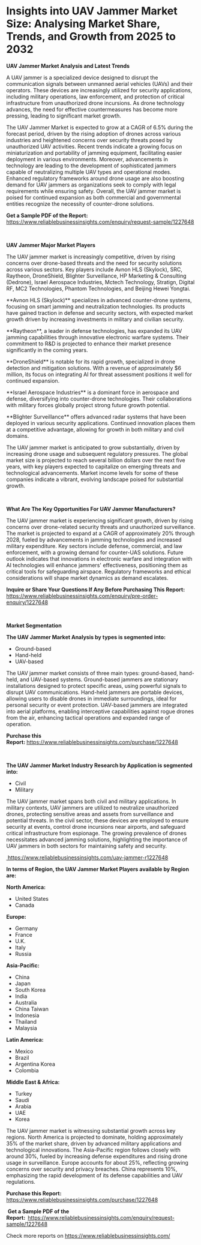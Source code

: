<p><h1>Insights into UAV Jammer Market Size: Analysing Market Share, Trends, and Growth from 2025 to 2032</h1></p><p><strong>UAV Jammer Market Analysis and Latest Trends</strong></p>
<p><p>A UAV jammer is a specialized device designed to disrupt the communication signals between unmanned aerial vehicles (UAVs) and their operators. These devices are increasingly utilized for security applications, including military operations, law enforcement, and protection of critical infrastructure from unauthorized drone incursions. As drone technology advances, the need for effective countermeasures has become more pressing, leading to significant market growth.</p><p>The UAV Jammer Market is expected to grow at a CAGR of 6.5% during the forecast period, driven by the rising adoption of drones across various industries and heightened concerns over security threats posed by unauthorized UAV activities. Recent trends indicate a growing focus on miniaturization and portability of jamming equipment, facilitating easier deployment in various environments. Moreover, advancements in technology are leading to the development of sophisticated jammers capable of neutralizing multiple UAV types and operational modes. Enhanced regulatory frameworks around drone usage are also boosting demand for UAV jammers as organizations seek to comply with legal requirements while ensuring safety. Overall, the UAV jammer market is poised for continued expansion as both commercial and governmental entities recognize the necessity of counter-drone solutions.</p></p>
<p><strong>Get a Sample PDF of the Report:&nbsp;</strong> <a href="https://www.reliablebusinessinsights.com/enquiry/request-sample/1227648?utm_campaign=3276&utm_medium=2&utm_source=Github&utm_content=ia&utm_term=09042025&utm_id=uav-jammer">https://www.reliablebusinessinsights.com/enquiry/request-sample/1227648</a></p>
<p>&nbsp;</p>
<p><strong>UAV Jammer Major Market Players</strong></p>
<p><p>The UAV jammer market is increasingly competitive, driven by rising concerns over drone-based threats and the need for security solutions across various sectors. Key players include Avnon HLS (Skylock), SRC, Raytheon, DroneShield, Blighter Surveillance, HP Marketing & Consulting (Dedrone), Israel Aerospace Industries, Mctech Technology, Stratign, Digital RF, MC2 Technologies, Phantom Technologies, and Beijing Hewei Yongtai.</p><p>**Avnon HLS (Skylock)** specializes in advanced counter-drone systems, focusing on smart jamming and neutralization technologies. Its products have gained traction in defense and security sectors, with expected market growth driven by increasing investments in military and civilian security.</p><p>**Raytheon**, a leader in defense technologies, has expanded its UAV jamming capabilities through innovative electronic warfare systems. Their commitment to R&D is projected to enhance their market presence significantly in the coming years.</p><p>**DroneShield** is notable for its rapid growth, specialized in drone detection and mitigation solutions. With a revenue of approximately $6 million, its focus on integrating AI for threat assessment positions it well for continued expansion.</p><p>**Israel Aerospace Industries** is a dominant force in aerospace and defense, diversifying into counter-drone technologies. Their collaborations with military forces globally project strong future growth potential.</p><p>**Blighter Surveillance** offers advanced radar systems that have been deployed in various security applications. Continued innovation places them at a competitive advantage, allowing for growth in both military and civil domains.</p><p>The UAV jammer market is anticipated to grow substantially, driven by increasing drone usage and subsequent regulatory pressures. The global market size is projected to reach several billion dollars over the next five years, with key players expected to capitalize on emerging threats and technological advancements. Market income levels for some of these companies indicate a vibrant, evolving landscape poised for substantial growth.</p></p>
<p>&nbsp;</p>
<p><strong>What Are The Key Opportunities For UAV Jammer Manufacturers?</strong></p>
<p><p>The UAV jammer market is experiencing significant growth, driven by rising concerns over drone-related security threats and unauthorized surveillance. The market is projected to expand at a CAGR of approximately 20% through 2028, fueled by advancements in jamming technologies and increased military expenditure. Key sectors include defense, commercial, and law enforcement, with a growing demand for counter-UAS solutions. Future outlook indicates that innovations in electronic warfare and integration with AI technologies will enhance jammers' effectiveness, positioning them as critical tools for safeguarding airspace. Regulatory frameworks and ethical considerations will shape market dynamics as demand escalates.</p></p>
<p><strong>Inquire or Share Your Questions If Any Before Purchasing This Report:</strong> <a href="https://www.reliablebusinessinsights.com/enquiry/pre-order-enquiry/1227648?utm_campaign=3276&utm_medium=2&utm_source=Github&utm_content=ia&utm_term=09042025&utm_id=uav-jammer">https://www.reliablebusinessinsights.com/enquiry/pre-order-enquiry/1227648</a></p>
<p>&nbsp;</p>
<p><strong>Market Segmentation</strong></p>
<p><strong>The UAV Jammer Market Analysis by types is segmented into:</strong></p>
<p><ul><li>Ground-based</li><li>Hand-held</li><li>UAV-based</li></ul></p>
<p><p>The UAV jammer market consists of three main types: ground-based, hand-held, and UAV-based systems. Ground-based jammers are stationary installations designed to protect specific areas, using powerful signals to disrupt UAV communications. Hand-held jammers are portable devices, allowing users to disable drones in immediate surroundings, ideal for personal security or event protection. UAV-based jammers are integrated into aerial platforms, enabling interceptive capabilities against rogue drones from the air, enhancing tactical operations and expanded range of operation.</p></p>
<p><strong>Purchase this Report:&nbsp;</strong><a href="https://www.reliablebusinessinsights.com/purchase/1227648?utm_campaign=3276&utm_medium=2&utm_source=Github&utm_content=ia&utm_term=09042025&utm_id=uav-jammer">https://www.reliablebusinessinsights.com/purchase/1227648</a></p>
<p>&nbsp;</p>
<p><strong>The UAV Jammer Market Industry Research by Application is segmented into:</strong></p>
<p><ul><li>Civil</li><li>Military</li></ul></p>
<p><p>The UAV jammer market spans both civil and military applications. In military contexts, UAV jammers are utilized to neutralize unauthorized drones, protecting sensitive areas and assets from surveillance and potential threats. In the civil sector, these devices are employed to ensure security at events, control drone incursions near airports, and safeguard critical infrastructure from espionage. The growing prevalence of drones necessitates advanced jamming solutions, highlighting the importance of UAV jammers in both sectors for maintaining safety and security.</p></p>
<p><a href="https://www.reliablebusinessinsights.com/uav-jammer-r1227648?utm_campaign=3276&utm_medium=2&utm_source=Github&utm_content=ia&utm_term=09042025&utm_id=uav-jammer">&nbsp;https://www.reliablebusinessinsights.com/uav-jammer-r1227648</a></p>
<p><strong>In terms of Region, the UAV Jammer Market Players available by Region are:</strong></p>
<p>
    <p> <strong> North America: </strong>
        <ul>
            <li>United States</li>
            <li>Canada</li>
        </ul>
        </p> 
    <p> <strong> Europe: </strong>
        <ul>
            <li>Germany</li>
            <li>France</li>
            <li>U.K.</li>
            <li>Italy</li>
            <li>Russia</li>
        </ul>
        </p> 
    <p> <strong> Asia-Pacific: </strong>
        <ul>
            <li>China</li>
            <li>Japan</li>
            <li>South Korea</li>
            <li>India</li>
            <li>Australia</li>
            <li>China Taiwan</li>
            <li>Indonesia</li>
            <li>Thailand</li>
            <li>Malaysia</li>
        </ul>
        </p> 
    <p> <strong> Latin America: </strong>
        <ul>
            <li>Mexico</li>
            <li>Brazil</li>
            <li>Argentina Korea</li>
            <li>Colombia</li>
        </ul>
        </p> 
    <p> <strong> Middle East & Africa: </strong>
        <ul>
            <li>Turkey</li>
            <li>Saudi</li>
            <li>Arabia</li>
            <li>UAE</li>
            <li>Korea</li>
        </ul>
    </p>
    </p>
<p><p>The UAV jammer market is witnessing substantial growth across key regions. North America is projected to dominate, holding approximately 35% of the market share, driven by advanced military applications and technological innovations. The Asia-Pacific region follows closely with around 30%, fueled by increasing defense expenditures and rising drone usage in surveillance. Europe accounts for about 25%, reflecting growing concerns over security and privacy breaches. China represents 10%, emphasizing the rapid development of its defense capabilities and UAV regulations.</p></p>
<p><strong>Purchase this Report: </strong><a href="https://www.reliablebusinessinsights.com/purchase/1227648?utm_campaign=3276&utm_medium=2&utm_source=Github&utm_content=ia&utm_term=09042025&utm_id=uav-jammer">https://www.reliablebusinessinsights.com/purchase/1227648</a></p>
<p>&nbsp;<strong>Get a Sample PDF of the Report:&nbsp;&nbsp;</strong><a href="https://www.reliablebusinessinsights.com/enquiry/request-sample/1227648?utm_campaign=3276&utm_medium=2&utm_source=Github&utm_content=ia&utm_term=09042025&utm_id=uav-jammer">https://www.reliablebusinessinsights.com/enquiry/request-sample/1227648</a></p>
<p><strong></strong></p>
<p>Check more reports on <a href="https://www.reliablebusinessinsights.com/?utm_campaign=3276&utm_medium=2&utm_source=Github&utm_content=ia&utm_term=09042025&utm_id=uav-jammer">https://www.reliablebusinessinsights.com/</a></p>